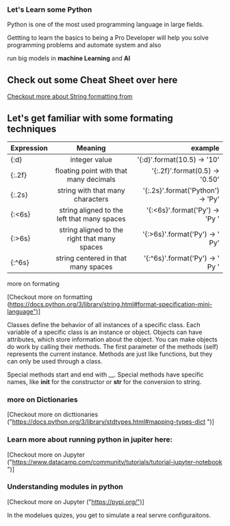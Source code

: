 ### Let's Learn some Python

Python is one of the most used programming language in large fields.

Gettting to learn the basics to being a Pro Developer will help you solve programming problems and automate system and also 

run big models in **machine Learning** and **AI**

## Check out some Cheat Sheet over here

[Checkout more about String formatting from](https://docs.python.org/3/library/stdtypes.html#string-methods")

## Let's get familiar with some formating techniques


| Expression    |    Meaning    |         example              |
| ------------- |:-------------:| ---------------------------: | 	
| {:d}          | integer value                                | '{:d}'.format(10.5) → '10'
| {:.2f}        | floating point with that many decimals       | '{:.2f}'.format(0.5) → '0.50'
| {:.2s}        | string with that many characters             | '{:.2s}'.format('Python') → 'Py'
| {:<6s}        | string aligned to the left that many spaces  | '{:<6s}'.format('Py') → 'Py    '
| {:>6s}        | string aligned to the right that many spaces | '{:>6s}'.format('Py') → '    Py'
| {:^6s}        | string centered in that many spaces          | '{:^6s}'.format('Py') → '  Py '

more on formating 

[Checkout more on formatting (https://docs.python.org/3/library/string.html#format-specification-mini-language")]

Classes define the behavior of all instances of a specific class.
Each variable of a specific class is an instance or object.
Objects can have attributes, which store information about the object.
You can make objects do work by calling their methods.
The first parameter of the methods (self) represents the current instance.
Methods are just like functions, but they can only be used through a class.


Special methods start and end with __.
Special methods have specific names, like __init__ for the constructor or __str__ for the conversion to string.

### more on Dictionaries 

[Checkout more on dicttionaries ("https://docs.python.org/3/library/stdtypes.html#mapping-types-dict ")]


### Learn more about running python in jupiter here:

[Checkout more on Jupyter ("https://www.datacamp.com/community/tutorials/tutorial-jupyter-notebook ")]


### Understanding modules in python

[Checkout more on Jupyter ("https://pypi.org/")]

In the modelues quizes, you get to simulate a real servre configuraitons. 






